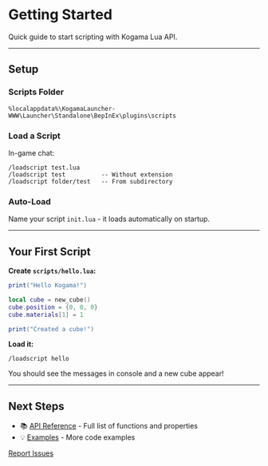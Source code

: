 # Getting Started

Quick guide to start scripting with Kogama Lua API.

---

## Setup

### Scripts Folder
```
%localappdata%\KogamaLauncher-WWW\Launcher\Standalone\BepInEx\plugins\scripts
```

### Load a Script
In-game chat:
```
/loadscript test.lua
/loadscript test          -- Without extension
/loadscript folder/test   -- From subdirectory
```

### Auto-Load
Name your script `init.lua` - it loads automatically on startup.

---

## Your First Script

**Create `scripts/hello.lua`:**
```lua
print("Hello Kogama!")

local cube = new_cube()
cube.position = {0, 0, 0}
cube.materials[1] = 1

print("Created a cube!")
```

**Load it:**
```
/loadscript hello
```

You should see the messages in console and a new cube appear!

---

## Next Steps

- 📚 [API Reference](api-reference/) - Full list of functions and properties
- 💡 [Examples](examples/) - More code examples

[Report Issues](https://github.com/amuarte/kogama-lua-api/issues)
